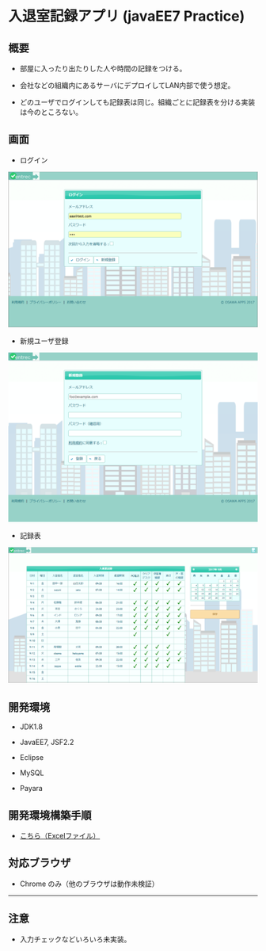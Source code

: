 ﻿# 入退室記録アプリ (javaEE7 Practice)

## 概要

* 部屋に入ったり出たりした人や時間の記録をつける。

* 会社などの組織内にあるサーバにデプロイしてLAN内部で使う想定。

* どのユーザでログインしても記録表は同じ。組織ごとに記録表を分ける実装は今のところない。

## 画面

* ログイン

![ログイン](readme/login_2.png)

* 新規ユーザ登録

![新規ユーザ登録](readme/regist_2.png)

* 記録表

![記録](readme/record_2.png)

## 開発環境

* JDK1.8

* JavaEE7, JSF2.2

* Eclipse

* MySQL

* Payara

## 開発環境構築手順

* [こちら（Excelファイル）](readme/開発環境構築手順.xlsx "こちら（Excelファイル）")

## 対応ブラウザ

* Chrome のみ（他のブラウザは動作未検証）

- - -

## 注意

* 入力チェックなどいろいろ未実装。


